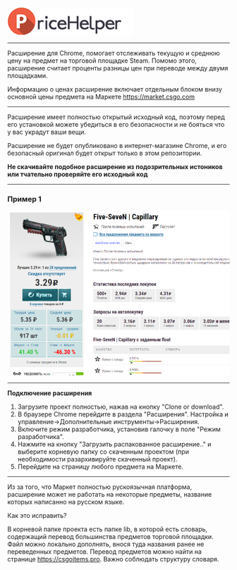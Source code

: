 ![PriceHelper](https://raw.githubusercontent.com/Shitovdm/PriceHelper/master/img/logo.png)
***
Расширение для Chrome, помогает отслеживать текущую и среднюю цену на предмет на торговой площадке Steam. Помомо этого, расширение считает проценты разницы цен при переводе между двумя площадками. 

Информацию о ценах расширение включает отдельным блоком внизу основной цены предмета на Маркете <https://market.csgo.com>
***
Расширение имеет полностью открытый исходный код, поэтому перед его установкой можете убедиться в его безопасности и не бояться что у вас украдут ваши вещи.

Расширение не будет опубликовано в интернет-магазине Chrome, и его безопасный оригинал будет открыт только в этом репозитории.

**Не скачивайте подобное расширение из подозрительных истоников или тчательно проверяйте его исходный код**
***
### Пример 1

![screen](https://raw.githubusercontent.com/Shitovdm/PriceHelper/master/img/screen.PNG)
***
**Подключение расширения**
1. Загрузите проект полностью, нажав на кнопку "Clone or download".
2. В браузере Chrome перейдите в раздела "Расширения". Настройка и управление->Дополнительные инструменты->Расширения.
3. Включите режим разработчика, установив галочку в поле "Режим разработчика".
4. Нажмите на кнопку "Загрузить распакованное расширение.." и выберите корневую папку со скаченным проектом (при необходимости разархивируйте скаченный проект).
5. Перейдите на страницу любого предмета на Маркете.
***
Из за того, что Маркет полностью рускоязычная платформа, расширение может не работать на некоторые предметы, название которых написанно на русском языке.

Как это исправить?

В корневой папке проекта есть папке lib, в которой есть словарь, содержащий перевод большинства предметов торговой площадки. 
Файл можно локально дополнять, внося туда названия ранее не переведенных предметов. Перевод предметов можно найти на странице <https://csgoitems.pro>. Важно соблюдать структуру словаря.


